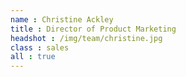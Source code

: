 ```yaml
---
name : Christine Ackley
title : Director of Product Marketing
headshot : /img/team/christine.jpg
class : sales
all : true
---
```

